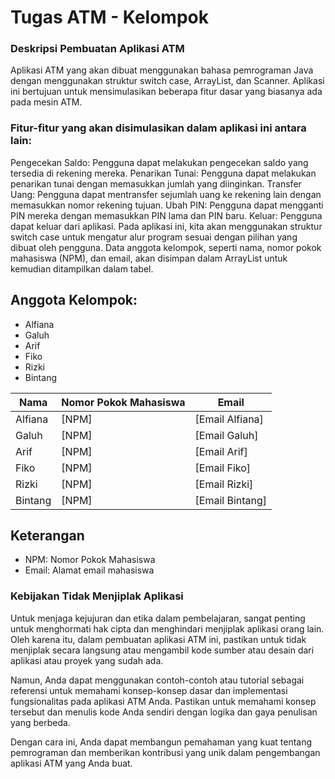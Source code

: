 # Tugas ATM - Kelompok

### Deskripsi Pembuatan Aplikasi ATM
Aplikasi ATM yang akan dibuat menggunakan bahasa pemrograman Java dengan menggunakan struktur switch case, ArrayList, dan Scanner. Aplikasi ini bertujuan untuk mensimulasikan beberapa fitur dasar yang biasanya ada pada mesin ATM.

### Fitur-fitur yang akan disimulasikan dalam aplikasi ini antara lain:

Pengecekan Saldo: Pengguna dapat melakukan pengecekan saldo yang tersedia di rekening mereka.
Penarikan Tunai: Pengguna dapat melakukan penarikan tunai dengan memasukkan jumlah yang diinginkan.
Transfer Uang: Pengguna dapat mentransfer sejumlah uang ke rekening lain dengan memasukkan nomor rekening tujuan.
Ubah PIN: Pengguna dapat mengganti PIN mereka dengan memasukkan PIN lama dan PIN baru.
Keluar: Pengguna dapat keluar dari aplikasi.
Pada aplikasi ini, kita akan menggunakan struktur switch case untuk mengatur alur program sesuai dengan pilihan yang dibuat oleh pengguna. Data anggota kelompok, seperti nama, nomor pokok mahasiswa (NPM), dan email, akan disimpan dalam ArrayList untuk kemudian ditampilkan dalam tabel.

## Anggota Kelompok:
- Alfiana
- Galuh
- Arif
- Fiko
- Rizki
- Bintang

| Nama      | Nomor Pokok Mahasiswa | Email                     |
|-----------|----------------------|---------------------------|
| Alfiana   | [NPM]                | [Email Alfiana]           |
| Galuh     | [NPM]                | [Email Galuh]             |
| Arif      | [NPM]                | [Email Arif]              |
| Fiko      | [NPM]                | [Email Fiko]              |
| Rizki     | [NPM]                | [Email Rizki]             |
| Bintang   | [NPM]                | [Email Bintang]           |

## Keterangan
- NPM: Nomor Pokok Mahasiswa
- Email: Alamat email mahasiswa

### Kebijakan Tidak Menjiplak Aplikasi
Untuk menjaga kejujuran dan etika dalam pembelajaran, sangat penting untuk menghormati hak cipta dan menghindari menjiplak aplikasi orang lain. Oleh karena itu, dalam pembuatan aplikasi ATM ini, pastikan untuk tidak menjiplak secara langsung atau mengambil kode sumber atau desain dari aplikasi atau proyek yang sudah ada.

Namun, Anda dapat menggunakan contoh-contoh atau tutorial sebagai referensi untuk memahami konsep-konsep dasar dan implementasi fungsionalitas pada aplikasi ATM Anda. Pastikan untuk memahami konsep tersebut dan menulis kode Anda sendiri dengan logika dan gaya penulisan yang berbeda.

Dengan cara ini, Anda dapat membangun pemahaman yang kuat tentang pemrograman dan memberikan kontribusi yang unik dalam pengembangan aplikasi ATM yang Anda buat.






